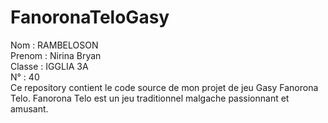 # FanoronaTeloGasy
Nom : RAMBELOSON                                                
Prenom : Nirina Bryan                                       
Classe : IGGLIA 3A                                       
N° : 40                                            
Ce repository contient le code source de mon projet de jeu Gasy Fanorona Telo. Fanorona Telo est un jeu traditionnel malgache passionnant et amusant.
